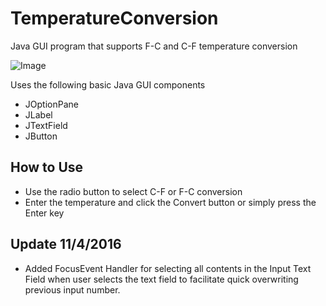 # TemperatureConversion
Java GUI program that supports F-C and C-F temperature conversion

![Image](https://cloud.githubusercontent.com/assets/16367862/20079561/45b88914-a513-11e6-84dc-931d99d53932.png)

Uses the following basic Java GUI components
- JOptionPane
- JLabel
- JTextField
- JButton

## How to Use
- Use the radio button to select C-F or F-C conversion
- Enter the temperature and click the Convert button or simply press the Enter key

## Update 11/4/2016
- Added FocusEvent Handler for selecting all contents in the Input Text Field when user selects the text field to facilitate quick overwriting previous input number.
